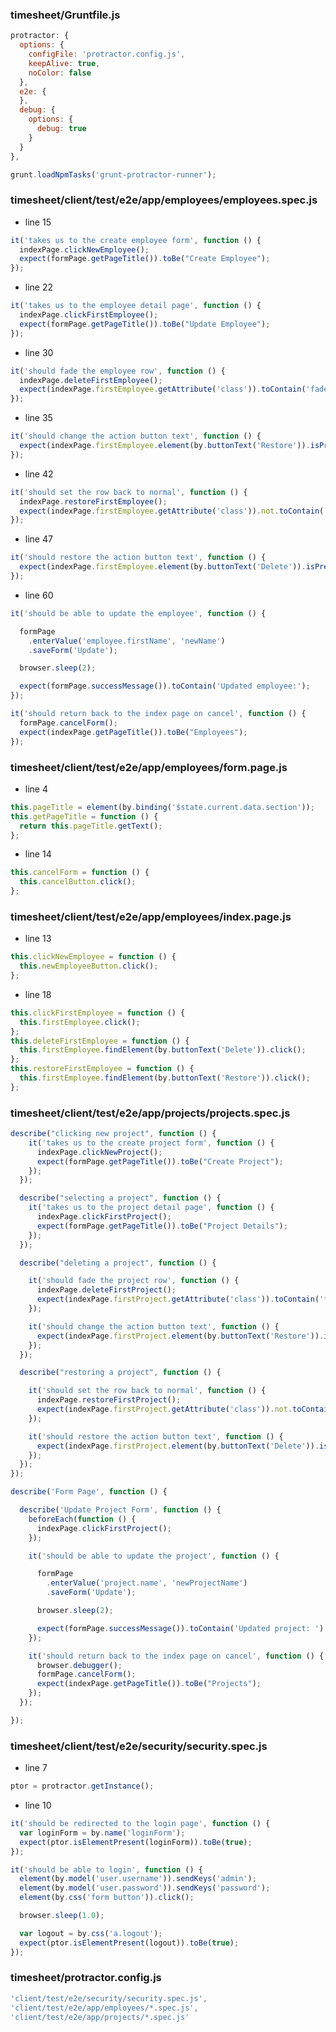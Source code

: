 ### timesheet/Gruntfile.js

```JavaScript
protractor: {
  options: {
    configFile: 'protractor.config.js',
    keepAlive: true,
    noColor: false
  },
  e2e: {
  },
  debug: {
    options: {
      debug: true
    }
  }
},
```

```JavaScript
grunt.loadNpmTasks('grunt-protractor-runner');
```

### timesheet/client/test/e2e/app/employees/employees.spec.js

* line 15

```JavaScript
it('takes us to the create employee form', function () {
  indexPage.clickNewEmployee();
  expect(formPage.getPageTitle()).toBe("Create Employee");
});
```

* line 22

```JavaScript
it('takes us to the employee detail page', function () {
  indexPage.clickFirstEmployee();
  expect(formPage.getPageTitle()).toBe("Update Employee");
});
```

* line 30

```JavaScript
it('should fade the employee row', function () {
  indexPage.deleteFirstEmployee();
  expect(indexPage.firstEmployee.getAttribute('class')).toContain('faded');
});
```

* line 35

```JavaScript
it('should change the action button text', function () {
  expect(indexPage.firstEmployee.element(by.buttonText('Restore')).isPresent()).toBe(true);
});
```

* line 42

```JavaScript
it('should set the row back to normal', function () {
  indexPage.restoreFirstEmployee();
  expect(indexPage.firstEmployee.getAttribute('class')).not.toContain('faded');
});
```

* line 47

```JavaScript
it('should restore the action button text', function () {
  expect(indexPage.firstEmployee.element(by.buttonText('Delete')).isPresent()).toBe(true);
});
```

* line 60

```JavaScript
it('should be able to update the employee', function () {

  formPage
    .enterValue('employee.firstName', 'newName')
    .saveForm('Update');

  browser.sleep(2);

  expect(formPage.successMessage()).toContain('Updated employee:');
});

it('should return back to the index page on cancel', function () {
  formPage.cancelForm();
  expect(indexPage.getPageTitle()).toBe("Employees");
});
```

### timesheet/client/test/e2e/app/employees/form.page.js

* line 4

```JavaScript
this.pageTitle = element(by.binding('$state.current.data.section'));
this.getPageTitle = function () {
  return this.pageTitle.getText();
};
```

* line 14

```JavaScript
this.cancelForm = function () {
  this.cancelButton.click();
};
```

### timesheet/client/test/e2e/app/employees/index.page.js

* line 13

```JavaScript
this.clickNewEmployee = function () {
  this.newEmployeeButton.click();
};
```

* line 18

```JavaScript
this.clickFirstEmployee = function () {
  this.firstEmployee.click();
};
this.deleteFirstEmployee = function () {
  this.firstEmployee.findElement(by.buttonText('Delete')).click();
};
this.restoreFirstEmployee = function () {
  this.firstEmployee.findElement(by.buttonText('Restore')).click();
};
```

### timesheet/client/test/e2e/app/projects/projects.spec.js

```JavaScript
describe("clicking new project", function () {
    it('takes us to the create project form', function () {
      indexPage.clickNewProject();
      expect(formPage.getPageTitle()).toBe("Create Project");
    });
  });

  describe("selecting a project", function () {
    it('takes us to the project detail page', function () {
      indexPage.clickFirstProject();
      expect(formPage.getPageTitle()).toBe("Project Details");
    });
  });

  describe("deleting a project", function () {

    it('should fade the project row', function () {
      indexPage.deleteFirstProject();
      expect(indexPage.firstProject.getAttribute('class')).toContain('faded');
    });

    it('should change the action button text', function () {
      expect(indexPage.firstProject.element(by.buttonText('Restore')).isPresent()).toBe(true);
    });
  });

  describe("restoring a project", function () {

    it('should set the row back to normal', function () {
      indexPage.restoreFirstProject();
      expect(indexPage.firstProject.getAttribute('class')).not.toContain('faded');
    });

    it('should restore the action button text', function () {
      expect(indexPage.firstProject.element(by.buttonText('Delete')).isPresent()).toBe(true);
    });
  });
});

describe('Form Page', function () {

  describe('Update Project Form', function () {
    beforeEach(function () {
      indexPage.clickFirstProject();
    });

    it('should be able to update the project', function () {

      formPage
        .enterValue('project.name', 'newProjectName')
        .saveForm('Update');

      browser.sleep(2);

      expect(formPage.successMessage()).toContain('Updated project: ');
    });

    it('should return back to the index page on cancel', function () {
      browser.debugger();
      formPage.cancelForm();
      expect(indexPage.getPageTitle()).toBe("Projects");
    });
  });

});
```

### timesheet/client/test/e2e/security/security.spec.js

* line 7

```JavaScript
ptor = protractor.getInstance();
```

* line 10

```JavaScript
it('should be redirected to the login page', function () {
  var loginForm = by.name('loginForm');
  expect(ptor.isElementPresent(loginForm)).toBe(true);
});

it('should be able to login', function () {
  element(by.model('user.username')).sendKeys('admin');
  element(by.model('user.password')).sendKeys('password');
  element(by.css('form button')).click();

  browser.sleep(1.0);

  var logout = by.css('a.logout');
  expect(ptor.isElementPresent(logout)).toBe(true);
});
```

### timesheet/protractor.config.js

```JavaScript
'client/test/e2e/security/security.spec.js',
'client/test/e2e/app/employees/*.spec.js',
'client/test/e2e/app/projects/*.spec.js'
```





